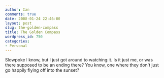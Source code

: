 ```yaml
---
author: Ian
comments: true
date: 2008-01-24 22:46:00
layout: post
slug: the-golden-compass
title: The Golden Compass
wordpress_id: 750
categories:
- Personal
---
```


Slowpoke I know, but I just got around to watching it.  Is it just me, or was there supposed to be an ending there?  You know, one where they don't just go happily flying off into the sunset?
